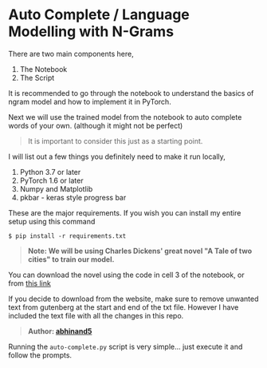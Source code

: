 # Auto Complete / Language Modelling with N-Grams

There are two main components here, 
1. The Notebook
2. The Script

It is recommended to go through the notebook to understand the basics of ngram model and how to implement it in PyTorch. 

Next we will use the trained model from the notebook to auto complete words of your own. (although it might not be perfect)

> It is important to consider this just as a starting point. 

I will list out a few things you definitely need to make it run locally,

1. Python 3.7 or later
2. PyTorch 1.6 or later
3. Numpy and Matplotlib
4. pkbar - keras style progress bar 

These are the major requirements. If you wish you can install my entire setup using this command

`$ pip install -r requirements.txt`

> **Note: We will be using Charles Dickens' great novel "A Tale of two cities" to train our model.**

You can download the novel using the code in cell 3 of the notebook, or from [this link](https://www.gutenberg.org/files/98/98-0.txt)

If you decide to download from the website, make sure to remove unwanted text from gutenberg at the start and end of the txt file. However I have included the text file with all the changes in this repo.

> **Author: [abhinand5](https://github.com/abhinand5)** 

Running the `auto-complete.py` script is very simple... just execute it and follow the prompts. 